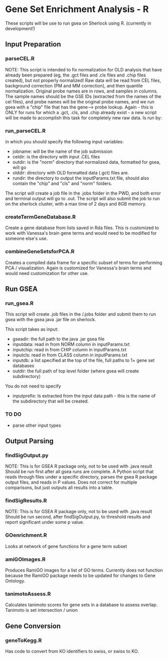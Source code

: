 # Gene Set Enrichment Analysis - R
These scripts will be use to run gsea on Sherlock using R.  (currently in development!)

## Input Preparation

### parseCEL.R
NOTE: This script is intended to fix normalization for OLD analysis that have already been prepared (eg, the .gct files and .cls files and .chip files created), but not properly normalized! Raw data will be read from CEL files, background correction (PM and MM correction), and then quantile normalization.  Original probe names are in rows, and samples in columns.  The sample names should be the GSE IDs (extracted from the names of the cel files), and probe names will be the original probe names, and we run gsea with a "chip" file that has the gene--> probe lookup.  Again - this is ONLY for runs for which a .gct, .cls, and .chip already exist - a new script will be made to accomplish this task for completely new raw data. 
Is run by:

### run_parseCEL.R
in which you should specify the following input variables:
 - jobname: will be the name of the job submission
 - celdir: is the directory with input .CEL files
 - outdir: is the "norm" directory that normalized data, formatted for gsea, will go
 - olddir: directory with OLD formatted data (.gct) files are.  
 - rundir: the directory to output the inputParams.txt file, should also contain the "chip" and "cls" and "norm" folders.

The script will create a job file in the .jobs folder in the PWD, and both error and terminal output will go to .out.  The script will also submit the job to run on the sherlock cluster, with a max time of 2 days and 8GB memory.

### createTermGeneDatabase.R
Create a gene database from lists saved in Rda files.  This is customized to work with Vanessa's brain gene terms and would need to be modified for someone else's use.

### combineGeneSetsforPCA.R
Creates a compiled data frame for a specific subset of terms for performing PCA / visualization.  Again is customized for Vanessa's brain terms and would need customization for other use.

## Run GSEA

### run_gsea.R
This script will create .job files in the /.jobs folder and submit them to run gsea with the gsea java .jar file on sherlock.

This script takes as input:
- gseadir: the full path to the java .jar gsea file
- inputdata: read in from NORM column in inputParams.txt
- inputchip: read in from CHIP column in inputParams.txt
- inputcls: read in from CLASS column in inputParams.txt
- inputdb: a list specified at the top of the file, full paths to 1+ gene set databases
- outdir: the full path of top level folder (where gsea will create subdirectory)

You do not need to specify
- inputprefix: Is extracted from the input data path - this is the name of the subdirectory that will be created.

### TO DO

- parse other input types

## Output Parsing

### findSigOutput.py
NOTE: This is for GSEA R package only, not to be used with .java result
Should be run first after all gsea runs are complete.  A Python script that reads through files under a specific directory, parses the gsea R package output files, and reads in P values.  Does not correct for multiple comparisons, but just outputs all results into a table.

### findSigResults.R
NOTE: This is for GSEA R package only, not to be used with .java result
Should be run second, after findSigOutput.py, to threshold results and report significant under some p value.

### GOenrichment.R
Looks at network of gene functions for a gene term subset

### amiGOImages.R
Produces RamiGO images for a list of GO terms.  Currently does not function because the RamiGO package needs to be updated for changes to Gene Ontology.

### tanimotoAssess.R
Calculates tanimoto scores for gene sets in a database to assess overlap.  Tanimoto is set intersection / union

## Gene Conversion

### geneToKegg.R
Has code to convert from KO identifiers to swiss, or swiss to KO.
 
